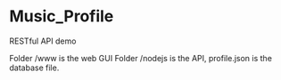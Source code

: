 # Music_Profile
RESTful API demo

Folder /www is the web GUI
Folder /nodejs is the API, profile.json is the database file.
